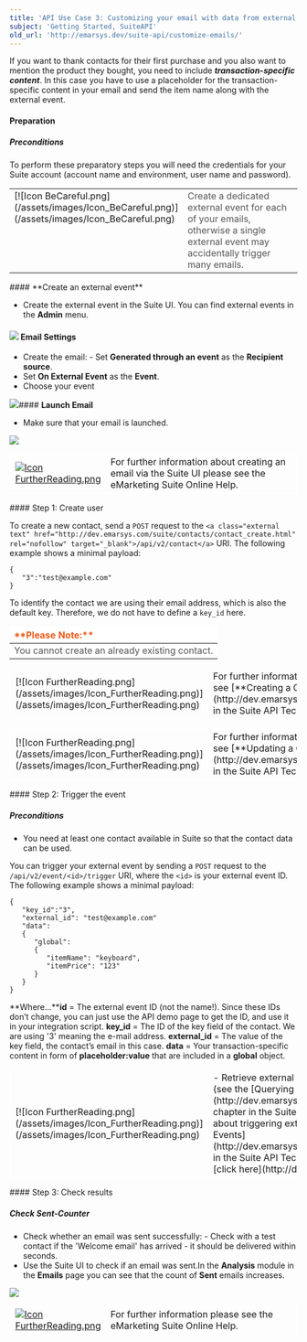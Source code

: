```yaml
---
title: 'API Use Case 3: Customizing your email with data from external events'
subject: 'Getting Started, SuiteAPI'
old_url: 'http://emarsys.dev/suite-api/customize-emails/'
---
```


If you want to thank contacts for their first purchase and you also want to mention the product they bought, you need to include ***transaction-specific content***. In this case you have to use a placeholder for the transaction-specific content in your email and send the item name along with the external event.

#### Preparation

##### **Preconditions**

 To perform these preparatory steps you will need the credentials for your Suite account (account name and environment, user name and password).

<table cellpadding="1" class="wikitable" style="width: 100%; border: 0px;"><tbody><tr><td scope="col" style="text-align: left; border: 0px solid #999; vertical-align: top;" width="60px">[![Icon BeCareful.png](/assets/images/Icon_BeCareful.png)](/assets/images/Icon_BeCareful.png)</td> <td scope="col" style="border: 0px solid #999; vertical-align: top; color: #555555;">Create a dedicated external event for each of your emails, otherwise a single external event may accidentally trigger many emails.</td></tr></tbody></table>#### **Create an external event**

- Create the external event in the Suite UI. You can find external events in the **Admin** menu.

#### [![](/assets/images/Suite_API_create_external_event_crop.png)](/assets/images/Suite_API_create_external_event_crop.png) **Email Settings**

- Create the email: - Set **Generated through an event** as the **Recipient source**.
- Set **On External Event** as the **Event**.
- Choose your event
 
[![](/assets/images/Suite_API_set_external_event_as_recipient_source_of_an_email_crop.png)](/assets/images/Suite_API_set_external_event_as_recipient_source_of_an_email_crop.png)#### **Launch Email**

- Make sure that your email is launched.
 
[![](/assets/images/Suite_API_acivate_email_colour.png)](/assets/images/Suite_API_acivate_email_colour.png)<table cellpadding="1" class="wikitable" style="width: 100%; border: 1px solid #fff;"><tbody><tr><td scope="col" style="text-align: left; border: 1px solid #fff;" width="60px">[![Icon FurtherReading.png](/assets/images/Icon_FurtherReading.png)](/assets/images/Icon_FurtherReading.png)</td> <td scope="col" style="border: 1px solid #fff;">For further information about creating an email via the Suite UI please see the eMarketing Suite Online Help.</td></tr></tbody></table>#### Step 1: Create user

 To create a new contact, send a `POST` request to the `<a class="external text" href="http://dev.emarsys.com/suite/contacts/contact_create.html" rel="nofollow" target="_blank">/api/v2/contact</a>` URI. The following example shows a minimal payload:


    {
       "3":"test@example.com"
    }

 To identify the contact we are using their email address, which is also the default key. Therefore, we do not have to define a `key_id` here.

<table border="0" cellpadding="1" class="wikitable" style="width: 100%; border-width: 0px; border-style: solid;"><thead><tr><th style="text-align: left; border-color: #fff; background-color: #fff; color: #eb5a19;">**Please Note:**</th> </tr></thead><tbody><tr><td style="text-align: left; border-color: #fff; background-color: #fff; color: #555555;">You cannot create an already existing contact.</td> </tr></tbody></table><table cellpadding="1" class="wikitable" style="width: 100%; border: 1px solid #fff;"><tbody><tr><td scope="col" style="text-align: left; border: 1px solid #fff;" width="60px">[![Icon FurtherReading.png](/assets/images/Icon_FurtherReading.png)](/assets/images/Icon_FurtherReading.png)</td> <td scope="col" style="border: 1px solid #fff;">For further information about *creating* a contact in Suite, see [**Creating a Contact**](http://dev.emarsys.com/suite/contacts/contact_create.html) in the Suite API Technical Reference.</td> </tr></tbody></table><table cellpadding="1" class="wikitable" style="width: 100%; border: 1px solid #fff;"><tbody><tr><td scope="col" style="text-align: left; border: 1px solid #fff;" width="60px">[![Icon FurtherReading.png](/assets/images/Icon_FurtherReading.png)](/assets/images/Icon_FurtherReading.png)</td> <td scope="col" style="border: 1px solid #fff;">For further information about *updating* a contact in Suite, see [**Updating a Contact**](http://dev.emarsys.com/suite/contacts/contact_update.html) in the Suite API Technical Reference.</td></tr></tbody></table>#### Step 2: Trigger the event

##### **Preconditions**

- You need at least one contact available in Suite so that the contact data can be used.

 You can trigger your external event by sending a `POST` request to the `/api/v2/event/<id>/trigger` URI, where the `<id>` is your external event ID. The following example shows a minimal payload:


    {
       "key_id":"3",
       "external_id": "test@example.com"
       "data":
       {
          "global":
          {
             "itemName": "keyboard",
             "itemPrice": "123"
          }
       }
    }

**Where...****id** = The external event ID (not the name!). Since these IDs don’t change, you can just use the API demo page to get the ID, and use it in your integration script. **key_id** = The ID of the key field of the contact. We are using '3' meaning the e-mail address. **external_id** = The value of the key field, the contact’s email in this case. **data** = Your transaction-specific content in form of **placeholder:value** that are included in a **global** object.

<table cellpadding="1" class="wikitable" style="width: 100%; border: 1px solid #fff;"><tbody><tr><td scope="col" style="text-align: left; border: 1px solid #fff;" width="60px">[![Icon FurtherReading.png](/assets/images/Icon_FurtherReading.png)](/assets/images/Icon_FurtherReading.png)</td> <td scope="col" style="border: 1px solid #fff;">- Retrieve external event IDs by querying all external events on the API (see the [Querying External Events](http://dev.emarsys.com/suite/external_events/external_event_list.html) chapter in the Suite API Technical Reference).
- For further information about triggering external events, see the chapter [Triggering External Events](http://dev.emarsys.com/suite/external_events/external_event_trigger.html) in the Suite API Technical Reference.
- For a list of available Field IDs, [click here](http://dev.emarsys.com/suite/appendices/system_fields.html).
 
</td></tr></tbody></table>#### Step 3: Check results

##### **Check Sent-Counter**

- Check whether an email was sent successfully: - Check with a test contact if the 'Welcome email' has arrived - it should be delivered within seconds.
- Use the Suite UI to check if an email was sent.In the **Analysis** module in the **Emails** page you can see that the count of **Sent** emails increases.
 
[![](/assets/images/Suite_API_check_email_sent_colour.png)](/assets/images/Suite_API_check_email_sent_colour.png)<table cellpadding="1" class="wikitable" style="width: 100%; border: 1px solid #fff;"><tbody><tr><td scope="col" style="text-align: left; border: 1px solid #fff;" width="60px">[![Icon FurtherReading.png](/assets/images/Icon_FurtherReading.png)](/assets/images/Icon_FurtherReading.png)</td> <td scope="col" style="border: 1px solid #fff;">For further information please see the eMarketing Suite Online Help.</td></tr></tbody></table>